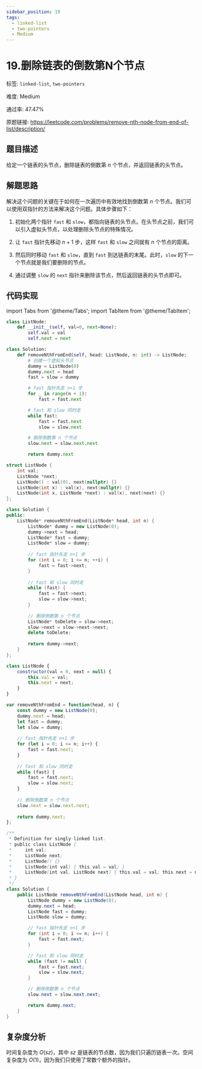 ```yaml
---
sidebar_position: 19
tags:
  - linked-list
  - two-pointers
  - Medium
---
```


# 19.删除链表的倒数第N个节点

标签: `linked-list`, `two-pointers`

难度: Medium

通过率: 47.47%

原题链接: https://leetcode.com/problems/remove-nth-node-from-end-of-list/description/

## 题目描述
给定一个链表的头节点，删除链表的倒数第 $n$ 个节点，并返回链表的头节点。

## 解题思路
解决这个问题的关键在于如何在一次遍历中有效地找到倒数第 $n$ 个节点。我们可以使用双指针的方法来解决这个问题。具体步骤如下：

1. 初始化两个指针 `fast` 和 `slow`，都指向链表的头节点。在头节点之前，我们可以引入虚拟头节点，以处理删除头节点的特殊情况。

2. 让 `fast` 指针先移动 $n+1$ 步，这样 `fast` 和 `slow` 之间就有 $n$ 个节点的距离。

3. 然后同时移动 `fast` 和 `slow`，直到 `fast` 到达链表的末尾。此时，`slow` 的下一个节点就是我们要删除的节点。

4. 通过调整 `slow` 的 `next` 指针来删除该节点，然后返回链表的头节点即可。

## 代码实现
import Tabs from '@theme/Tabs';
import TabItem from '@theme/TabItem';

<Tabs>
<TabItem value="python" label="Python">

```python
class ListNode:
    def __init__(self, val=0, next=None):
        self.val = val
        self.next = next

class Solution:
    def removeNthFromEnd(self, head: ListNode, n: int) -> ListNode:
        # 创建一个虚拟头节点
        dummy = ListNode(0)
        dummy.next = head
        fast = slow = dummy

        # fast 指针先走 n+1 步
        for _ in range(n + 1):
            fast = fast.next

        # fast 和 slow 同时走
        while fast:
            fast = fast.next
            slow = slow.next

        # 删除倒数第 n 个节点
        slow.next = slow.next.next

        return dummy.next
```

</TabItem>
<TabItem value="cpp" label="C++">

```cpp
struct ListNode {
    int val;
    ListNode *next;
    ListNode() : val(0), next(nullptr) {}
    ListNode(int x) : val(x), next(nullptr) {}
    ListNode(int x, ListNode *next) : val(x), next(next) {}
};

class Solution {
public:
    ListNode* removeNthFromEnd(ListNode* head, int n) {
        ListNode* dummy = new ListNode(0);
        dummy->next = head;
        ListNode* fast = dummy;
        ListNode* slow = dummy;
        
        // fast 指针先走 n+1 步
        for (int i = 0; i <= n; ++i) {
            fast = fast->next;
        }
        
        // fast 和 slow 同时走
        while (fast) {
            fast = fast->next;
            slow = slow->next;
        }
        
        // 删除倒数第 n 个节点
        ListNode* toDelete = slow->next;
        slow->next = slow->next->next;
        delete toDelete;
        
        return dummy->next;
    }
};
```

</TabItem>
<TabItem value="javascript" label="JavaScript">

```javascript
class ListNode {
    constructor(val = 0, next = null) {
        this.val = val;
        this.next = next;
    }
}

var removeNthFromEnd = function(head, n) {
    const dummy = new ListNode(0);
    dummy.next = head;
    let fast = dummy;
    let slow = dummy;
    
    // fast 指针先走 n+1 步
    for (let i = 0; i <= n; i++) {
        fast = fast.next;
    }
    
    // fast 和 slow 同时走
    while (fast) {
        fast = fast.next;
        slow = slow.next;
    }
    
    // 删除倒数第 n 个节点
    slow.next = slow.next.next;
    
    return dummy.next;
};
```

</TabItem>
<TabItem value="java" label="Java">

```java
/**
 * Definition for singly-linked list.
 * public class ListNode {
 *     int val;
 *     ListNode next;
 *     ListNode() {}
 *     ListNode(int val) { this.val = val; }
 *     ListNode(int val, ListNode next) { this.val = val; this.next = next; }
 * }
 */
class Solution {
    public ListNode removeNthFromEnd(ListNode head, int n) {
        ListNode dummy = new ListNode(0);
        dummy.next = head;
        ListNode fast = dummy;
        ListNode slow = dummy;

        // fast 指针先走 n+1 步
        for (int i = 0; i <= n; i++) {
            fast = fast.next;
        }

        // fast 和 slow 同时走
        while (fast != null) {
            fast = fast.next;
            slow = slow.next;
        }

        // 删除倒数第 n 个节点
        slow.next = slow.next.next;

        return dummy.next;
    }
}
```

</TabItem>
</Tabs>

## 复杂度分析
时间复杂度为 $O(sz)$，其中 $sz$ 是链表的节点数，因为我们只遍历链表一次。空间复杂度为 $O(1)$，因为我们只使用了常数个额外的指针。
